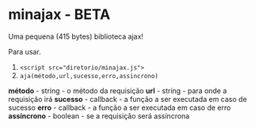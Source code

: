# minajax - BETA

Uma pequena (415 bytes) biblioteca ajax!

Para usar.

1. `<script src="diretorio/minajax.js">`
2. `aja(método,url,sucesso,erro,assincrono)`

**método** - string - o método da requisição 
**url** - string - para onde a requisição irá
**sucesso** - callback - a função a ser executada em caso de sucesso
**erro** - callback - a função a ser executada em caso de erro
**assíncrono** - boolean - se a requisição será assíncrona


